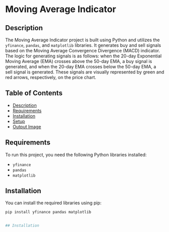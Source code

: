 # Moving Average Indicator

## Description
The Moving Average Indicator project is built using Python and utilizes the `yfinance`, `pandas`, and `matplotlib` libraries. It generates buy and sell signals based on the Moving Average Convergence Divergence (MACD) indicator. The logic for generating signals is as follows: when the 20-day Exponential Moving Average (EMA) crosses above the 50-day EMA, a buy signal is generated, and when the 20-day EMA crosses below the 50-day EMA, a sell signal is generated. These signals are visually represented by green and red arrows, respectively, on the price chart.

## Table of Contents
- [Description](#description)
- [Requirements](#requirements)
- [Installation](#installation)
- [Setup](#setup)
- [Output Image](#output-image)

## Requirements
To run this project, you need the following Python libraries installed:
- `yfinance`
- `pandas`
- `matplotlib`

## Installation
You can install the required libraries using pip:

```bash
pip install yfinance pandas matplotlib


## Installation
